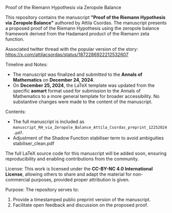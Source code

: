 Proof of the Riemann Hypothesis via Zeropole Balance

This repository contains the manuscript **"Proof of the Riemann Hypothesis via Zeropole Balance"** authored by Attila Csordas. The manuscript presents a proposed proof of the Riemann Hypothesis using the zeropole balance framework derived from the Hadamard product of the Riemann zeta function.

Associated twitter thread with the popular version of the story: https://x.com/attilacsordas/status/1872286922212532607

Timeline and Notes:
- The manuscript was finalized and submitted to the **Annals of Mathematics** on **December 24, 2024**.
- On **December 25, 2024**, the LaTeX template was updated from the specific **aomart** format used for submission to the Annals of Mathematics to a more general template for broader accessibility. No substantive changes were made to the content of the manuscript.

Contents:
- The full manuscript is included as `manuscript_RH_via_Zeropole_Balance_Attila_Csordas_preprint_12252024.pdf`.
- Adjustment of the Shadow Function stabiliser term to avoid ambiguities stabiliser_clean.pdf

The full LaTeX source code for this manuscript will be added soon, ensuring reproducibility and enabling contributions from the community.

License:
This work is licensed under the **CC-BY-NC 4.0 International License**, allowing others to share and adapt the material for non-commercial purposes, provided proper attribution is given.

Purpose:
The repository serves to:
1. Provide a timestamped public preprint version of the manuscript.
2. Facilitate open feedback and discussion on the proposed proof.

